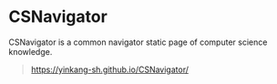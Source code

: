 # CSNavigator
CSNavigator is a common navigator static page of computer science knowledge.

> https://yinkang-sh.github.io/CSNavigator/